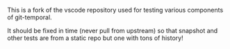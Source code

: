 


This is a fork of the vscode repository used for testing various components of git-temporal.

It should be fixed in time (never pull from upstream) so that snapshot and other tests are from a static repo but one with tons of history!
